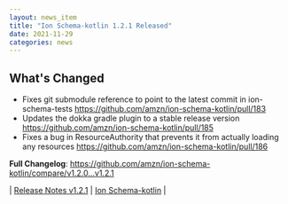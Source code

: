 ```yaml
---
layout: news_item
title: "Ion Schema-kotlin 1.2.1 Released"
date: 2021-11-29
categories: news 
---
```


## What's Changed
* Fixes git submodule reference to point to the latest commit in ion-schema-tests https://github.com/amzn/ion-schema-kotlin/pull/183
* Updates the dokka gradle plugin to a stable release version https://github.com/amzn/ion-schema-kotlin/pull/185
* Fixes a bug in ResourceAuthority that prevents it from actually loading any resources https://github.com/amzn/ion-schema-kotlin/pull/186

**Full Changelog**: https://github.com/amzn/ion-schema-kotlin/compare/v1.2.0...v1.2.1

| [Release Notes v1.2.1](https://github.com/amzn//releases/tag/v1.2.1) | [Ion Schema-kotlin](https://github.com/amzn/ion-schema-kotlin) |

